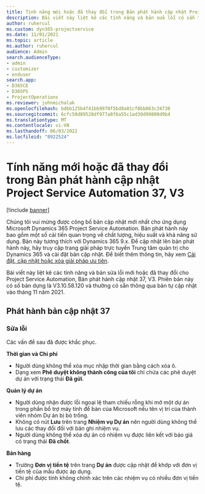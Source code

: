 ```yaml
---
title: Tính năng mới hoặc đã thay đổi trong Bản phát hành cập nhật Project Service Automation 37, V3
description: Bài viết này liệt kê các tính năng và bản sửa lỗi có sẵn trong Microsoft Dynamics 365 Project Service Automation Bản phát hành cập nhật 37, V3.
author: ruhercul
ms.custom: dyn365-projectservice
ms.date: 11/01/2021
ms.topic: article
ms.author: ruhercul
audience: Admin
search.audienceType:
- admin
- customizer
- enduser
search.app:
- D365CE
- D365PS
- ProjectOperations
ms.reviewer: johnmichalak
ms.openlocfilehash: bdbb125b4f41bb9970f5bd8a01cf0bb863c34738
ms.sourcegitcommit: 6cfc50d89528df977a8f6a55c1ad39d99800d9b4
ms.translationtype: MT
ms.contentlocale: vi-VN
ms.lasthandoff: 06/03/2022
ms.locfileid: "8922524"
---
```

# <a name="whats-new-or-changed-in-project-service-automation-update-release-37-v3"></a>Tính năng mới hoặc đã thay đổi trong Bản phát hành cập nhật Project Service Automation 37, V3

[!include [banner](../includes/psa-now-project-operations.md)]

Chúng tôi vui mừng được công bố bản cập nhật mới nhất cho ứng dụng Microsoft Dynamics 365 Project Service Automation. Bản phát hành này bao gồm một số cải tiến quan trọng về chất lượng, hiệu suất và khả năng sử dụng. Bản này tương thích với Dynamics 365 9.x. Để cập nhật lên bản phát hành này, hãy truy cập trang giải pháp trực tuyến Trung tâm quản trị cho Dynamics 365 và cài đặt bản cập nhật. Để biết thêm thông tin, hãy xem [Cài đặt, cập nhật hoặc xóa giải pháp ưu tiên](/power-platform/admin/install-remove-preferred-solution).

Bài viết này liệt kê các tính năng và bản sửa lỗi mới hoặc đã thay đổi cho Project Service Automation, Bản phát hành cập nhật 37, V3. Phiên bản này có số bản dựng là V3.10.58.120 và thường có sẵn thông qua bản tự cập nhật vào tháng 11 năm 2021.

## <a name="update-release-37"></a>Phát hành bản cập nhật 37

### <a name="bug-fixes"></a>Sửa lỗi

Các vấn đề sau đã được khắc phục.

**Thời gian và Chi phí**
- Người dùng không thể xóa mục nhập thời gian bằng cách xóa ô.
- Dạng xem **Phê duyệt không thành công của tôi** chỉ chứa các phê duyệt dự án với trạng thái **Đã gửi**.

**Quản lý dự án**
- Người dùng nhận được lỗi ngoại lệ tham chiếu rỗng khi mở một dự án trong phần bổ trợ máy tính để bàn của Microsoft nếu tên vị trí của thành viên nhóm Dự án bị bỏ trống.
- Không có nút **Lưu** trên trang **Nhiệm vụ Dự án** nên người dùng không thể lưu các thay đổi đối với bản ghi nhiệm vụ.
- Người dùng không thể xóa dự án có nhiệm vụ được liên kết với báo giá có trạng thái **Đã chốt**.

**Bán hàng**
- Trường **Đơn vị tiền tệ** trên trang **Dự án** được cập nhật để khớp với đơn vị tiền tệ của mẫu được áp dụng.
- Chi phí được tính không chính xác trên các nhiệm vụ có nhiều đơn vị tiền tệ.
